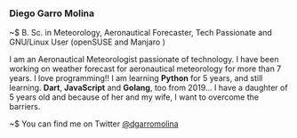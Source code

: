 ### Diego Garro Molina

~$ B. Sc. in Meteorology, Aeronautical Forecaster, Tech Passionate and GNU/Linux User (openSUSE and Manjaro )


I am an Aeronautical Meteorologist passionate of technology. I have been working on weather forecast for aeronautical meteorology for more than 7 years.
I love programming!! I am learning **Python** for 5 years, and still learning. **Dart**, **JavaScript** and **Golang**, too from 2019...
I have a daughter of 5 years old and because of her and my wife, I want to overcome the barriers.



~$ You can find me on Twitter [@dgarromolina](https://twitter.com/dgarromolina) 
